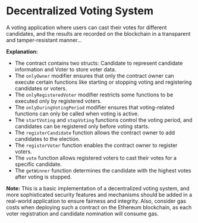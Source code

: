 # Decentralized Voting System

A voting application where users can cast their votes for different candidates, and the results are recorded on the blockchain in a transparent and tamper-resistant manner...


__Explanation:__

 - The contract contains two structs: Candidate to represent candidate information and Voter to store voter data.
 - The ```onlyOwner``` modifier ensures that only the contract owner can execute certain functions like starting or stopping voting and registering candidates or voters.
 - The ```onlyRegisteredVoter``` modifier restricts some functions to be executed only by registered voters.
 - The ```onlyDuringVotingPeriod``` modifier ensures that voting-related functions can only be called when voting is active.
 - The ```startVoting``` and ```stopVoting``` functions control the voting period, and candidates can be registered only before voting starts.
 - The ```registerCandidate``` function allows the contract owner to add candidates to the election.
 - The ```registerVoter``` function enables the contract owner to register voters.
 - The ```vote``` function allows registered voters to cast their votes for a specific candidate.
 - The ```getWinner``` function determines the candidate with the highest votes after voting is stopped.

__Note:__ This is a basic implementation of a decentralized voting system, and more sophisticated security features and mechanisms should be added in a real-world application to ensure fairness and integrity. Also, consider gas costs when deploying such a contract on the Ethereum blockchain, as each voter registration and candidate nomination will consume gas.
